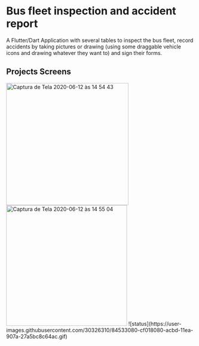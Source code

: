 # Bus fleet inspection and accident report

A Flutter/Dart Application with several tables to inspect the bus fleet, record accidents by taking pictures or drawing (using some draggable vehicle icons and drawing whatever they want to) and sign their forms.

## Projects Screens

<img width="327" alt="Captura de Tela 2020-06-12 às 14 54 43" src="https://user-images.githubusercontent.com/30326310/84532760-2ce19880-acbd-11ea-99ab-4c01acf6abf9.png">
<img width="323" alt="Captura de Tela 2020-06-12 às 14 55 04" src="https://user-images.githubusercontent.com/30326310/84532765-2eab5c00-acbd-11ea-9648-3067b8da0f3e.png">
![status](https://user-images.githubusercontent.com/30326310/84533080-cf018080-acbd-11ea-907a-27a5bc8c64ac.gif)
